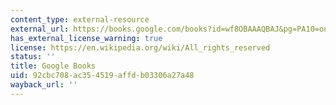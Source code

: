 ```yaml
---
content_type: external-resource
external_url: https://books.google.com/books?id=wf8OBAAAQBAJ&pg=PA10=onepage#v=onepage&q&f=false
has_external_license_warning: true
license: https://en.wikipedia.org/wiki/All_rights_reserved
status: ''
title: Google Books
uid: 92cbc708-ac35-4519-affd-b03306a27a48
wayback_url: ''
---
```


